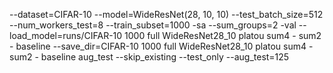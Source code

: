 --dataset=CIFAR-10 --model=WideResNet(28, 10, 10) --test_batch_size=512 --num_workers_test=8 --train_subset=1000 -sa --sum_groups=2 -val --load_model=runs/CIFAR-10 1000 full WideResNet28_10 platou sum4 - sum2 - baseline --save_dir=CIFAR-10 1000 full WideResNet28_10 platou sum4 - sum2 - baseline aug_test --skip_existing --test_only --aug_test=125